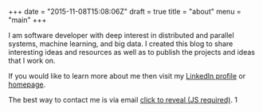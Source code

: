 +++
date = "2015-11-08T15:08:06Z"
draft = true
title = "about"
menu = "main"
+++

I am software developer with deep interest in distributed and parallel systems, machine learning, and big data. I created this blog to share interesting ideas and resources as well as to publish the projects and ideas that I work on.

If you would like to learn more about me then visit my [LinkedIn profile](https://uk.linkedin.com/in/jaroslawhirniak) or [homepage](http://hirniak.com/).

The best way to contact me is via email <a id="mm" href="mailto:nospam@thanks.com">click to reveal (JS required)</a>.
1

<script type='text/javascript'>
$("a#mm").click(function () {
	  var secret = function () { return atob('akBoaXJuaWFrLmluZm8='); }
      $(this).attr("href", 'mailto:' + secret);
      $(this).value(secret);
      $(this).off("click");
      $(this).click();
  });
</script>